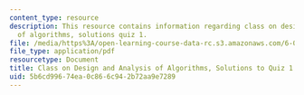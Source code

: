```yaml
---
content_type: resource
description: This resource contains information regarding class on design and analysis
  of algorithms, solutions quiz 1.
file: /media/https%3A/open-learning-course-data-rc.s3.amazonaws.com/6-046j-design-and-analysis-of-algorithms-spring-2015/5b6cd99674ea0c866c942b72aa9e7289_MIT6_046JS15_quiz1sols.pdf
file_type: application/pdf
resourcetype: Document
title: Class on Design and Analysis of Algorithms, Solutions to Quiz 1
uid: 5b6cd996-74ea-0c86-6c94-2b72aa9e7289
---
```

